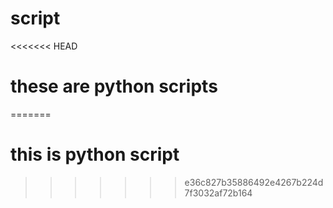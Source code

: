 # script
<<<<<<< HEAD
# these are python scripts
=======
# this is python script
>>>>>>> e36c827b35886492e4267b224d7f3032af72b164
